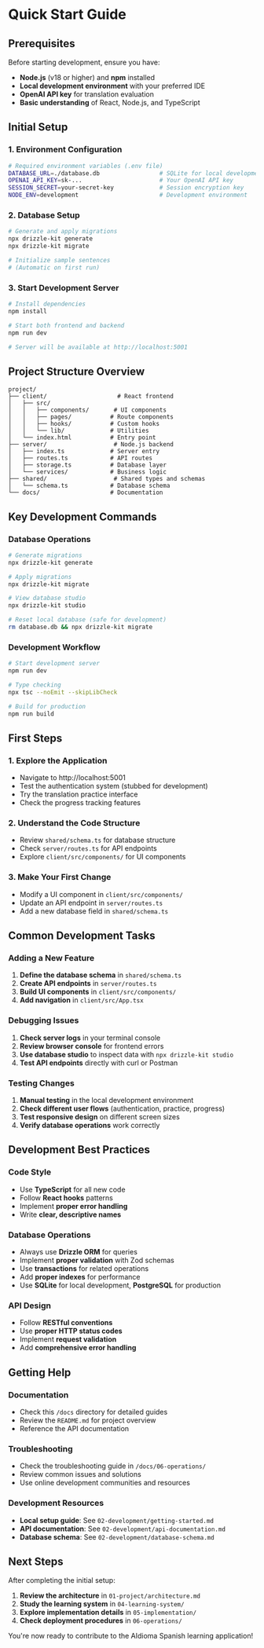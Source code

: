 # Quick Start Guide

## Prerequisites

Before starting development, ensure you have:
- **Node.js** (v18 or higher) and **npm** installed
- **Local development environment** with your preferred IDE
- **OpenAI API key** for translation evaluation
- **Basic understanding** of React, Node.js, and TypeScript

## Initial Setup

### 1. Environment Configuration
```bash
# Required environment variables (.env file)
DATABASE_URL=./database.db                 # SQLite for local development
OPENAI_API_KEY=sk-...                      # Your OpenAI API key
SESSION_SECRET=your-secret-key             # Session encryption key
NODE_ENV=development                       # Development environment
```

### 2. Database Setup
```bash
# Generate and apply migrations
npx drizzle-kit generate
npx drizzle-kit migrate

# Initialize sample sentences
# (Automatic on first run)
```

### 3. Start Development Server
```bash
# Install dependencies
npm install

# Start both frontend and backend
npm run dev

# Server will be available at http://localhost:5001
```

## Project Structure Overview

```
project/
├── client/                    # React frontend
│   ├── src/
│   │   ├── components/       # UI components
│   │   ├── pages/           # Route components
│   │   ├── hooks/           # Custom hooks
│   │   └── lib/             # Utilities
│   └── index.html           # Entry point
├── server/                   # Node.js backend
│   ├── index.ts             # Server entry
│   ├── routes.ts            # API routes
│   ├── storage.ts           # Database layer
│   └── services/            # Business logic
├── shared/                   # Shared types and schemas
│   └── schema.ts            # Database schema
└── docs/                    # Documentation
```

## Key Development Commands

### Database Operations
```bash
# Generate migrations
npx drizzle-kit generate

# Apply migrations
npx drizzle-kit migrate

# View database studio
npx drizzle-kit studio

# Reset local database (safe for development)
rm database.db && npx drizzle-kit migrate
```

### Development Workflow
```bash
# Start development server
npm run dev

# Type checking
npx tsc --noEmit --skipLibCheck

# Build for production
npm run build
```

## First Steps

### 1. Explore the Application
- Navigate to http://localhost:5001
- Test the authentication system (stubbed for development)
- Try the translation practice interface
- Check the progress tracking features

### 2. Understand the Code Structure
- Review `shared/schema.ts` for database structure
- Check `server/routes.ts` for API endpoints
- Explore `client/src/components/` for UI components

### 3. Make Your First Change
- Modify a UI component in `client/src/components/`
- Update an API endpoint in `server/routes.ts`
- Add a new database field in `shared/schema.ts`

## Common Development Tasks

### Adding a New Feature
1. **Define the database schema** in `shared/schema.ts`
2. **Create API endpoints** in `server/routes.ts`
3. **Build UI components** in `client/src/components/`
4. **Add navigation** in `client/src/App.tsx`

### Debugging Issues
1. **Check server logs** in your terminal console
2. **Review browser console** for frontend errors
3. **Use database studio** to inspect data with `npx drizzle-kit studio`
4. **Test API endpoints** directly with curl or Postman

### Testing Changes
1. **Manual testing** in the local development environment
2. **Check different user flows** (authentication, practice, progress)
3. **Test responsive design** on different screen sizes
4. **Verify database operations** work correctly

## Development Best Practices

### Code Style
- Use **TypeScript** for all new code
- Follow **React hooks** patterns
- Implement **proper error handling**
- Write **clear, descriptive names**

### Database Operations
- Always use **Drizzle ORM** for queries
- Implement **proper validation** with Zod schemas
- Use **transactions** for related operations
- Add **proper indexes** for performance
- Use **SQLite** for local development, **PostgreSQL** for production

### API Design
- Follow **RESTful conventions**
- Use **proper HTTP status codes**
- Implement **request validation**
- Add **comprehensive error handling**

## Getting Help

### Documentation
- Check this `/docs` directory for detailed guides
- Review the `README.md` for project overview
- Reference the API documentation

### Troubleshooting
- Check the troubleshooting guide in `/docs/06-operations/`
- Review common issues and solutions
- Use online development communities and resources

### Development Resources
- **Local setup guide**: See `02-development/getting-started.md`
- **API documentation**: See `02-development/api-documentation.md`
- **Database schema**: See `02-development/database-schema.md`

## Next Steps

After completing the initial setup:
1. **Review the architecture** in `01-project/architecture.md`
2. **Study the learning system** in `04-learning-system/`
3. **Explore implementation details** in `05-implementation/`
4. **Check deployment procedures** in `06-operations/`

You're now ready to contribute to the AIdioma Spanish learning application!